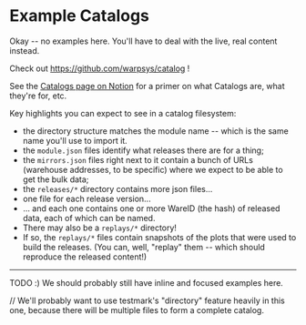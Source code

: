Example Catalogs
================

Okay -- no examples here.  You'll have to deal with the live, real content instead.

Check out https://github.com/warpsys/catalog !

See the [Catalogs page on Notion](https://warpforge.notion.site/Catalogs-f53f2c9a2f0b4a8ba4d55d5f52997555)
for a primer on what Catalogs are, what they're for, etc.

Key highlights you can expect to see in a catalog filesystem:

- the directory structure matches the module name -- which is the same name you'll use to import it.
- the `module.json` files identify what releases there are for a thing;
- the `mirrors.json` files right next to it contain a bunch of URLs (warehouse addresses, to be specific) where we expect to be able to get the bulk data;
- the `releases/*` directory contains more json files...
- one file for each release version...
- ... and each one contains one or more WareID (the hash) of released data, each of which can be named.
- There may also be a `replays/*` directory!
- If so, the `replays/*` files contain snapshots of the plots that were used to build the releases.
  (You can, well, "replay" them -- which should reproduce the released content!)

---

TODO :) We should probably still have inline and focused examples here.

// We'll probably want to use testmark's "directory" feature heavily in this one, because there will be multiple files to form a complete catalog.
